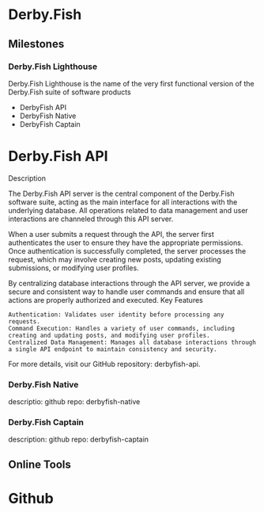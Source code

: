 # Derby.Fish
## Milestones
### Derby.Fish Lighthouse
Derby.Fish Lighthouse is the name of the very first functional version of the Derby.Fish suite of software products
- DerbyFish API
- DerbyFish Native
- DerbyFish Captain
  
# Derby.Fish API
Description

The Derby.Fish API server is the central component of the Derby.Fish software suite, acting as the main interface for all interactions with the underlying database. All operations related to data management and user interactions are channeled through this API server.

When a user submits a request through the API, the server first authenticates the user to ensure they have the appropriate permissions. Once authentication is successfully completed, the server processes the request, which may involve creating new posts, updating existing submissions, or modifying user profiles.

By centralizing database interactions through the API server, we provide a secure and consistent way to handle user commands and ensure that all actions are properly authorized and executed.
Key Features

    Authentication: Validates user identity before processing any requests.
    Command Execution: Handles a variety of user commands, including creating and updating posts, and modifying user profiles.
    Centralized Data Management: Manages all database interactions through a single API endpoint to maintain consistency and security.

For more details, visit our GitHub repository: derbyfish-api.

### Derby.Fish Native
descriptio: 
github repo: derbyfish-native
### Derby.Fish Captain
description: 
github repo: derbyfish-captain

## Online Tools
# Github
